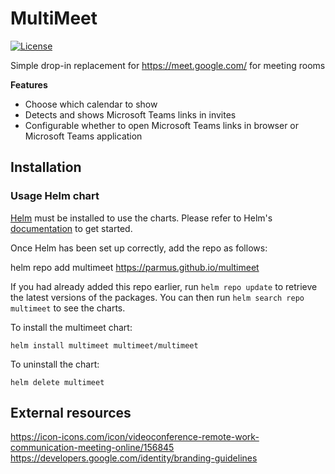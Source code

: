 # MultiMeet
[![License](https://img.shields.io/badge/License-Apache_2.0-blue.svg)](https://opensource.org/licenses/Apache-2.0)

Simple drop-in replacement for https://meet.google.com/ for meeting rooms

**Features**
- Choose which calendar to show
- Detects and shows Microsoft Teams links in invites
- Configurable whether to open Microsoft Teams links in browser or Microsoft Teams application


## Installation

### Usage Helm chart

[Helm](https://helm.sh) must be installed to use the charts.  Please refer to
Helm's [documentation](https://helm.sh/docs) to get started.

Once Helm has been set up correctly, add the repo as follows:

  helm repo add multimeet https://parmus.github.io/multimeet

If you had already added this repo earlier, run `helm repo update` to retrieve
the latest versions of the packages.  You can then run `helm search repo
multimeet` to see the charts.

To install the multimeet chart:

    helm install multimeet multimeet/multimeet

To uninstall the chart:

    helm delete multimeet

## External resources
https://icon-icons.com/icon/videoconference-remote-work-communication-meeting-online/156845
https://developers.google.com/identity/branding-guidelines
